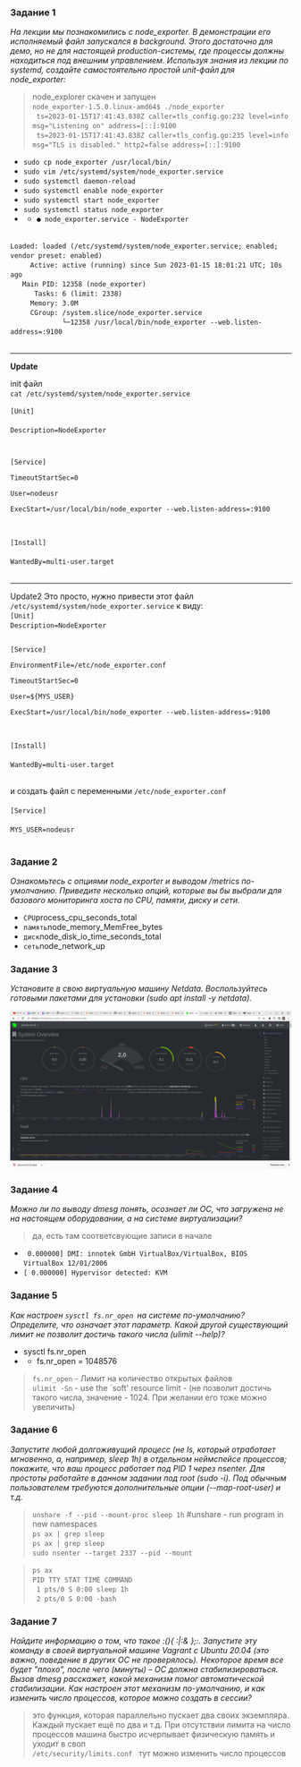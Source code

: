 ### Задание 1  
<i>На лекции мы познакомились с node_exporter. В демонстрации его исполняемый файл запускался в background. Этого достаточно для демо, но не для настоящей production-системы, где процессы должны находиться под внешним управлением. Используя знания из лекции по systemd, создайте самостоятельно простой unit-файл для node_exporter:</i>

>node_explorer скачен и запущен  
> <code>node_exporter-1.5.0.linux-amd64$ ./node_exporter</code>  
> <code> ts=2023-01-15T17:41:43.838Z caller=tls_config.go:232 level=info msg="Listening on" address=[::]:9100</code>  
<code> ts=2023-01-15T17:41:43.838Z caller=tls_config.go:235 level=info msg="TLS is disabled." http2=false address=[::]:9100</code>  


* <code>sudo cp node_exporter /usr/local/bin/</code>
* <code>sudo vim /etc/systemd/system/node_exporter.service</code>
* <code>sudo systemctl daemon-reload</code>
* <code>sudo systemctl enable node_exporter</code>
* <code>sudo systemctl start node_exporter</code>
* <code>sudo systemctl status node_exporter</code>
* * <code>● node_exporter.service - NodeExporter</code>
<code>
Loaded: loaded (/etc/systemd/system/node_exporter.service; enabled; vendor preset: enabled)    
     Active: active (running) since Sun 2023-01-15 18:01:21 UTC; 10s ago  
   Main PID: 12358 (node_exporter)  
      Tasks: 6 (limit: 2338)  
     Memory: 3.0M  
     CGroup: /system.slice/node_exporter.service  
             └─12358 /usr/local/bin/node_exporter --web.listen-address=:9100  

</code>
<hr>

<b> Update</b>  

init файл  
<code>cat /etc/systemd/system/node_exporter.service  </code>   

<code>[Unit]  
Description=NodeExporter  
  
[Service]  
TimeoutStartSec=0  
User=nodeusr  
ExecStart=/usr/local/bin/node_exporter --web.listen-address=:9100  

[Install]  
WantedBy=multi-user.target  
</code>    

<hr>  
Update2  
Это просто, нужно привести этот файл <code> /etc/systemd/system/node_exporter.service</code> к виду:  
<code>
[Unit]  
Description=NodeExporter  

[Service]  
EnvironmentFile=/etc/node_exporter.conf  
TimeoutStartSec=0  
User=${MYS_USER}  
ExecStart=/usr/local/bin/node_exporter --web.listen-address=:9100  

[Install]  
WantedBy=multi-user.target  
</code>


и создать файл с переменными <code>/etc/node_exporter.conf</code>
<code>  
[Service]  
MYS_USER=nodeusr  
</code>

### Задание 2  
<i>Ознакомьтесь с опциями node_exporter и выводом /metrics по-умолчанию. Приведите несколько опций, которые вы бы выбрали для базового мониторинга хоста по CPU, памяти, диску и сети.</i>

* <code>CPU</code>process_cpu_seconds_total 
* <code>память</code>node_memory_MemFree_bytes
* <code>диск</code>node_disk_io_time_seconds_total
* <code>сеть</code>node_network_up 

### Задание 3  
<i>Установите в свою виртуальную машину Netdata. Воспользуйтесь готовыми пакетами для установки (sudo apt install -y netdata).</i>

![скрин ...](/screen/screen_OS-2.png)


### Задание 4  
<i>Можно ли по выводу dmesg понять, осознает ли ОС, что загружена не на настоящем оборудовании, а на системе виртуализации?

</i>

> да, есть там соответсвующие записи в начале
* <code>    0.000000] DMI: innotek GmbH VirtualBox/VirtualBox, BIOS VirtualBox 12/01/2006 </code>    
* <code>[    0.000000] Hypervisor detected: KVM </code>

### Задание 5   
<i>Как настроен <code>sysctl fs.nr_open </code>на системе по-умолчанию? Определите, что означает этот параметр. 
Какой другой существующий лимит не позволит достичь такого числа (ulimit --help)?</i>

* sysctl fs.nr_open
* * fs.nr_open = 1048576
> <code>fs.nr_open</code> - Лимит на количество открытых файлов  
> <code>ulimit -Sn</code> - use the `soft' resource limit - (не позволит достичь такого числа, значение - 1024. При желании его тоже можно увеличить)

### Задание 6  
<i>Запустите любой долгоживущий процесс (не ls, который отработает мгновенно, а, 
например, sleep 1h) в отдельном неймспейсе процессов; покажите, что ваш процесс 
работает под PID 1 через nsenter. Для простоты работайте в данном задании под root (sudo -i). Под обычным пользователем требуются дополнительные опции (--map-root-user) и т.д.

</i>

> <code>unshare -f --pid --mount-proc sleep 1h</code> #unshare - run program in new namespaces  
> <code>ps ax | grep sleep</code>  
>  <code>ps ax | grep sleep</code>  
> <code>sudo nsenter --target 2337 --pid --mount</code>  

>  <code>ps ax</code>  
> <code>PID TTY      STAT   TIME COMMAND</code>  
  <code>    1 pts/0    S      0:00 sleep 1h</code>  
  <code>    2 pts/0    S      0:00 -bash</code>  
</code>



### Задание 7  
<i>Найдите информацию о том, что такое :(){ :|:& };:. Запустите эту команду в своей виртуальной машине Vagrant с Ubuntu 20.04 (это важно, поведение в других ОС не проверялось). Некоторое время все будет "плохо", после чего (минуты) – ОС должна стабилизироваться. Вызов dmesg расскажет, какой механизм помог автоматической стабилизации.
Как настроен этот механизм по-умолчанию, и как изменить число процессов, которое можно создать в сессии?</i>

> это функция, которая параллельно пускает два своих экземпляра. Каждый пускает ещё по два и т.д. 
При отсутствии лимита на число процессов машина быстро исчерпывает физическую память и уходит в своп  
> <code>/etc/security/limits.conf </code> тут можно изменить число процессов

